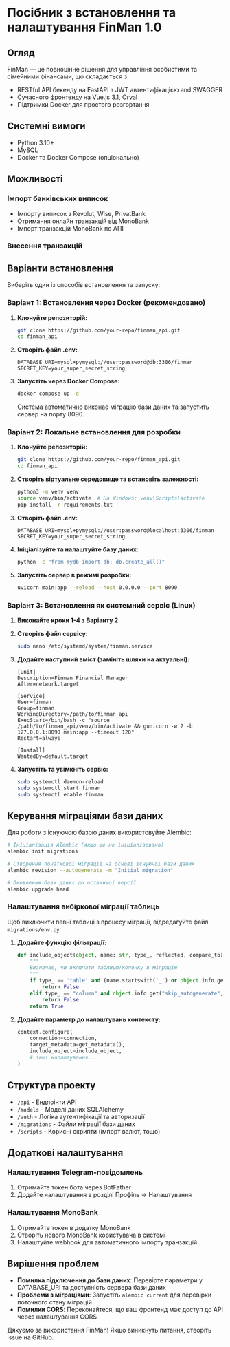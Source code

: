 # Посібник з встановлення та налаштування FinMan 1.0

## Огляд

FinMan — це повноцінне рішення для управління особистими та сімейними фінансами, що складається з:

- RESTful API бекенду на FastAPI з JWT автентифікацією and SWAGGER
- Сучасного фронтенду на Vue.js 3.1, Orval
- Підтримки Docker для простого розгортання

## Системні вимоги

- Python 3.10+
- MySQL
- Docker та Docker Compose (опціонально)

## Можливості

### Імпорт банківських виписок

- Імпорту виписок з Revolut, Wise, PrivatBank
- Отримання онлайн транзакцій від MonoBank
- Імпорт транзакцій MonoBank по АПІ

### Внесення транзакцій


## Варіанти встановлення

Виберіть один із способів встановлення та запуску:

### Варіант 1: Встановлення через Docker (рекомендовано)

1. **Клонуйте репозиторій:**
   ```bash
   git clone https://github.com/your-repo/finman_api.git
   cd finman_api
   ```

2. **Створіть файл .env:**
   ```
   DATABASE_URI=mysql+pymysql://user:password@db:3306/finman
   SECRET_KEY=your_super_secret_string
   ```

3. **Запустіть через Docker Compose:**
   ```bash
   docker compose up -d
   ```
   
   Система автоматично виконає міграцію бази даних та запустить сервер на порту 8090.

### Варіант 2: Локальне встановлення для розробки

1. **Клонуйте репозиторій:**
   ```bash
   git clone https://github.com/your-repo/finman_api.git
   cd finman_api
   ```

2. **Створіть віртуальне середовище та встановіть залежності:**
   ```bash
   python3 -m venv venv
   source venv/bin/activate  # На Windows: venv\Scripts\activate
   pip install -r requirements.txt
   ```

3. **Створіть файл .env:**
   ```
   DATABASE_URI=mysql+pymysql://user:password@localhost:3306/finman
   SECRET_KEY=your_super_secret_string
   ```

4. **Ініціалізуйте та налаштуйте базу даних:**
   ```bash
   python -c "from mydb import db; db.create_all()"
   ```

5. **Запустіть сервер в режимі розробки:**
   ```bash
   uvicorn main:app --reload --host 0.0.0.0 --port 8090
   ```

### Варіант 3: Встановлення як системний сервіс (Linux)

1. **Виконайте кроки 1-4 з Варіанту 2**

2. **Створіть файл сервісу:**
   ```bash
   sudo nano /etc/systemd/system/finman.service
   ```

3. **Додайте наступний вміст (замініть шляхи на актуальні):**
   ```
   [Unit]
   Description=Finman Financial Manager
   After=network.target

   [Service]
   User=finman
   Group=finman
   WorkingDirectory=/path/to/finman_api
   ExecStart=/bin/bash -c "source /path/to/finman_api/venv/bin/activate && gunicorn -w 2 -b 127.0.0.1:8090 main:app --timeout 120"
   Restart=always

   [Install]
   WantedBy=default.target
   ```

4. **Запустіть та увімкніть сервіс:**
   ```bash
   sudo systemctl daemon-reload
   sudo systemctl start finman
   sudo systemctl enable finman
   ```

## Керування міграціями бази даних

Для роботи з існуючою базою даних використовуйте Alembic:

```bash
# Ініціалізація Alembic (якщо ще не ініціалізовано)
alembic init migrations

# Створення початкової міграції на основі існуючої бази даних
alembic revision --autogenerate -m "Initial migration"

# Оновлення бази даних до останньої версії
alembic upgrade head 
```

### Налаштування вибіркової міграції таблиць

Щоб виключити певні таблиці з процесу міграції, відредагуйте файл `migrations/env.py`:

1. **Додайте функцію фільтрації:**
   ```python
   def include_object(object, name: str, type_, reflected, compare_to):
       """
       Визначає, чи включати таблицю/колонку в міграцію
       """
       if type_ == 'table' and (name.startswith('_') or object.info.get("skip_autogenerate", False)):
           return False
       elif type_ == "column" and object.info.get("skip_autogenerate", False):
           return False
       return True
   ```

2. **Додайте параметр до налаштувань контексту:**
   ```python
   context.configure(
       connection=connection,
       target_metadata=get_metadata(),
       include_object=include_object,
       # інші налаштування...
   )
   ```

## Структура проекту

- `/api` - Ендпоінти API
- `/models` - Моделі даних SQLAlchemy
- `/auth` - Логіка аутентифікації та авторизації
- `/migrations` - Файли міграції бази даних
- `/scripts` - Корисні скрипти (імпорт валют, тощо)

## Додаткові налаштування

### Налаштування Telegram-повідомлень

1. Отримайте токен бота через BotFather
2. Додайте налаштування в розділі Профіль -> Налаштування

### Налаштування MonoBank

1. Отримайте токен в додатку MonoBank
2. Створіть нового MonoBank користувача в системі
3. Налаштуйте webhook для автоматичного імпорту транзакцій

## Вирішення проблем

- **Помилка підключення до бази даних**: Перевірте параметри у DATABASE_URI та доступність сервера бази даних
- **Проблеми з міграціями**: Запустіть `alembic current` для перевірки поточного стану міграцій
- **Помилки CORS**: Переконайтеся, що ваш фронтенд має доступ до API через налаштування CORS

Дякуємо за використання FinMan! Якщо виникнуть питання, створіть issue на GitHub.
